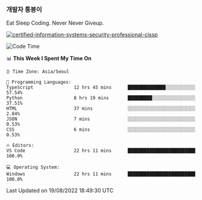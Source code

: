 ### 개발자 통붕이
Eat Sleep Coding.
Never Never Giveup.

[![certified-information-systems-security-professional-cissp](https://user-images.githubusercontent.com/44606727/157613689-acd84ec6-5f8f-4e79-89d9-a8d51f033634.png)](https://www.credly.com/badges/f394a010-85a0-450b-9136-8043af01d71c/public_url)

<!--START_SECTION:waka-->
![Code Time](http://img.shields.io/badge/Code%20Time-0%20secs-blue)

📊 **This Week I Spent My Time On** 

```text
⌚︎ Time Zone: Asia/Seoul

💬 Programming Languages: 
TypeScript               12 hrs 45 mins      ██████████████░░░░░░░░░░░   57.54% 
Python                   8 hrs 19 mins       █████████░░░░░░░░░░░░░░░░   37.51% 
HTML                     37 mins             ░░░░░░░░░░░░░░░░░░░░░░░░░   2.84% 
JSON                     7 mins              ░░░░░░░░░░░░░░░░░░░░░░░░░   0.53% 
CSS                      6 mins              ░░░░░░░░░░░░░░░░░░░░░░░░░   0.53%

🔥 Editors: 
VS Code                  22 hrs 11 mins      █████████████████████████   100.0%

💻 Operating System: 
Windows                  22 hrs 11 mins      █████████████████████████   100.0%

```


 Last Updated on 19/08/2022 18:49:30 UTC
<!--END_SECTION:waka-->

